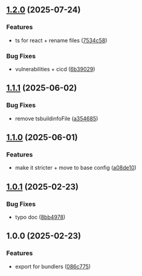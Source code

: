 ## [1.2.0](https://github.com/rodbe-io/tsconfig/compare/v1.1.1...v1.2.0) (2025-07-24)

### Features

* ts for react + rename files ([7534c58](https://github.com/rodbe-io/tsconfig/commit/7534c5842de2d712d207e9aa88eca7b8b1e21b2a))

### Bug Fixes

* vulnerabilities + cicd ([6b39029](https://github.com/rodbe-io/tsconfig/commit/6b39029c416cf8c86f2b4581273f64d24cfc66b9))

## [1.1.1](https://github.com/rodbe-io/tsconfig/compare/v1.1.0...v1.1.1) (2025-06-02)


### Bug Fixes

* remove tsbuildinfoFile ([a354685](https://github.com/rodbe-io/tsconfig/commit/a354685653b0006f88e65186e0dfb5cd5d0dae92))

## [1.1.0](https://github.com/rodbe-io/tsconfig/compare/v1.0.1...v1.1.0) (2025-06-01)


### Features

* make it stricter + move to base config ([a08de10](https://github.com/rodbe-io/tsconfig/commit/a08de10b83c08e10c5ae4566debd651f7a6fb248))

## [1.0.1](https://github.com/rodbe-io/tsconfig/compare/v1.0.0...v1.0.1) (2025-02-23)


### Bug Fixes

* typo doc ([8bb4978](https://github.com/rodbe-io/tsconfig/commit/8bb49787d4bdf229e0ecd72509dfc595f181d7a5))

## 1.0.0 (2025-02-23)


### Features

* export for bundlers ([086c775](https://github.com/rodbe-io/tsconfig/commit/086c775b5ce601fec8e2fdda2c365180948212bb))
